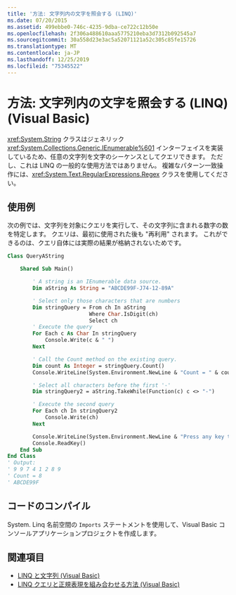 ```yaml
---
title: '方法: 文字列内の文字を照会する (LINQ)'
ms.date: 07/20/2015
ms.assetid: 499ebbe0-746c-4235-9dba-ce722c12b50e
ms.openlocfilehash: 2f306a488610aaa5775210eba3d7312b092545a7
ms.sourcegitcommit: 30a558d23e3ac5a52071121a52c305c85fe15726
ms.translationtype: MT
ms.contentlocale: ja-JP
ms.lasthandoff: 12/25/2019
ms.locfileid: "75345522"
---
```

# <a name="how-to-query-for-characters-in-a-string-linq-visual-basic"></a>方法: 文字列内の文字を照会する (LINQ) (Visual Basic)

<xref:System.String> クラスはジェネリック <xref:System.Collections.Generic.IEnumerable%601> インターフェイスを実装しているため、任意の文字列を文字のシーケンスとしてクエリできます。 ただし、これは LINQ の一般的な使用方法ではありません。 複雑なパターン一致操作には、<xref:System.Text.RegularExpressions.Regex> クラスを使用してください。

## <a name="example"></a>使用例

次の例では、文字列を対象にクエリを実行して、その文字列に含まれる数字の数を特定します。 クエリは、最初に使用された後も "再利用" されます。 これができるのは、クエリ自体には実際の結果が格納されないためです。

```vb
Class QueryAString

    Shared Sub Main()

        ' A string is an IEnumerable data source.
        Dim aString As String = "ABCDE99F-J74-12-89A"

        ' Select only those characters that are numbers
        Dim stringQuery = From ch In aString
                          Where Char.IsDigit(ch)
                          Select ch
        ' Execute the query
        For Each c As Char In stringQuery
            Console.Write(c & " ")
        Next

        ' Call the Count method on the existing query.
        Dim count As Integer = stringQuery.Count()
        Console.WriteLine(System.Environment.NewLine & "Count = " & count)

        ' Select all characters before the first '-'
        Dim stringQuery2 = aString.TakeWhile(Function(c) c <> "-")

        ' Execute the second query
        For Each ch In stringQuery2
            Console.Write(ch)
        Next

        Console.WriteLine(System.Environment.NewLine & "Press any key to exit")
        Console.ReadKey()
    End Sub
End Class
' Output:
' 9 9 7 4 1 2 8 9
' Count = 8
' ABCDE99F
```

## <a name="compile-the-code"></a>コードのコンパイル

System. Linq 名前空間の `Imports` ステートメントを使用して、Visual Basic コンソールアプリケーションプロジェクトを作成します。

## <a name="see-also"></a>関連項目

- [LINQ と文字列 (Visual Basic)](linq-and-strings.md)
- [LINQ クエリと正規表現を組み合わせる方法 (Visual Basic)](how-to-combine-linq-queries-with-regular-expressions.md)
